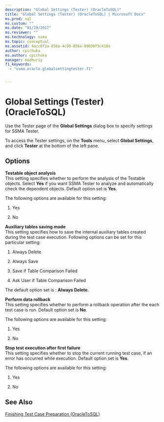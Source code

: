 ```yaml
---
description: "Global Settings (Tester) (OracleToSQL)"
title: "Global Settings (Tester) (OracleToSQL) | Microsoft Docs"
ms.prod: sql
ms.custom: ""
ms.date: "01/19/2017"
ms.reviewer: ""
ms.technology: ssma
ms.topic: conceptual
ms.assetid: 4acc0f2a-85ba-4c99-856a-89030f5c418e
author: cpichuka 
ms.author: cpichuka 
manager: madhuriy
f1_keywords: 
  - "ssma.oracle.globalsettingtester.f1"


---
```

# Global Settings (Tester) (OracleToSQL)
Use the Tester page of the **Global Settings** dialog box to specify settings for SSMA Tester.  
  
To access the Tester settings, on the **Tools** menu, select **Global Settings**, and click **Tester** at the bottom of the left pane.  
  
## Options  
**Testable object analysis**  
This setting specifies whether to perform the analysis of the Testable objects. Select **Yes** if you want SSMA Tester to analyze and automatically check the dependent objects. Default option set is **Yes**.  
  
The following options are available for this setting:  
  
1.  Yes  
  
2.  No  
  
**Auxiliary tables saving mode**  
This setting specifies how to save the internal auxiliary tables created during the test case execution. Following options can be set for this particular setting:  
  
1.  Always Delete  
  
2.  Always Save  
  
3.  Save if Table Comparison Failed  
  
4.  Ask User if Table Comparison Failed  
  
The default option set is : **Always Delete**.  
  
**Perform data rollback**  
This setting specifies whether to perform a rollback operation after the each test case is run. Default option set is **No**.  
  
The following options are available for this setting:  
  
1.  Yes  
  
2.  No  
  
**Stop test execution after first failure**  
This setting specifies whether to stop the current running test case, if an error has occurred while execution. Default option set is **Yes**.  
  
The following options are available for this setting:  
  
1.  Yes  
  
2.  No  
  
## See Also  
[Finishing Test Case Preparation &#40;OracleToSQL&#41;](../../ssma/oracle/finishing-test-case-preparation-oracletosql.md)  
  
